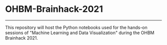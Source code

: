 # OHBM-Brainhack-2021

---

This repository will host the Python notebooks used for the hands-on sessions of "Machine Learning and Data Visualization" during the OHBM Brainhack 2021.

